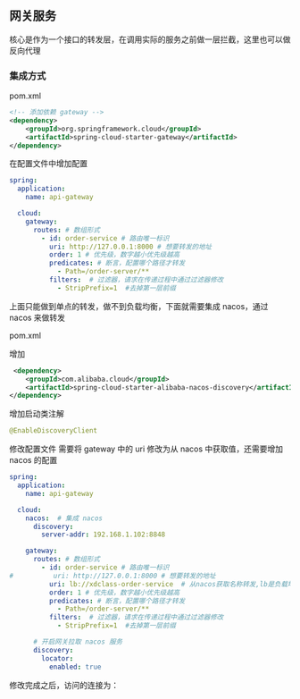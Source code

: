 ## 网关服务

核心是作为一个接口的转发层，在调用实际的服务之前做一层拦截，这里也可以做反向代理

### 集成方式

pom.xml
```xml
<!-- 添加依赖 gateway -->
<dependency>
    <groupId>org.springframework.cloud</groupId>
    <artifactId>spring-cloud-starter-gateway</artifactId>
</dependency>
```

在配置文件中增加配置
```yaml
spring:
  application:
    name: api-gateway

  cloud:
    gateway:
      routes: # 数组形式
        - id: order-service # 路由唯一标识
          uri: http://127.0.0.1:8000 # 想要转发的地址
          order: 1 # 优先级，数字越小优先级越高
          predicates: # 断言，配置哪个路径才转发
            - Path=/order-server/**
          filters:  # 过滤器，请求在传递过程中通过过滤器修改
            - StripPrefix=1  #去掉第一层前缀
```

上面只能做到单点的转发，做不到负载均衡，下面就需要集成 nacos，通过 nacos 来做转发

pom.xml

增加
```xml
 <dependency>
    <groupId>com.alibaba.cloud</groupId>
    <artifactId>spring-cloud-starter-alibaba-nacos-discovery</artifactId>
</dependency>
```

增加启动类注解
```java
@EnableDiscoveryClient
```

修改配置文件
需要将 gateway 中的 uri 修改为从 nacos 中获取值，还需要增加 nacos 的配置
```yaml
spring:
  application:
    name: api-gateway

  cloud:
    nacos:  # 集成 nacos
      discovery:
        server-addr: 192.168.1.102:8848

    gateway:
      routes: # 数组形式
        - id: order-service # 路由唯一标识
#          uri: http://127.0.0.1:8000 # 想要转发的地址
          uri: lb://xdclass-order-service  # 从nacos获取名称转发,lb是负载均衡轮训策略
          order: 1 # 优先级，数字越小优先级越高
          predicates: # 断言，配置哪个路径才转发
            - Path=/order-server/**
          filters:  # 过滤器，请求在传递过程中通过过滤器修改
            - StripPrefix=1  #去掉第一层前缀

      # 开启网关拉取 nacos 服务
      discovery:
        locator:
          enabled: true
```

修改完成之后，访问的连接为：
